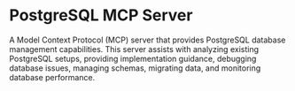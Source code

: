 # PostgreSQL MCP Server

A Model Context Protocol (MCP) server that provides PostgreSQL database management capabilities. This server assists with analyzing existing PostgreSQL setups, providing implementation guidance, debugging database issues, managing schemas, migrating data, and monitoring database performance.
